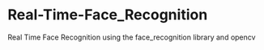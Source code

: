 # Real-Time-Face_Recognition
Real Time Face Recognition using the face_recognition library and opencv
